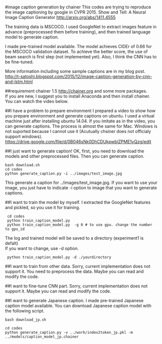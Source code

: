 #image caption generation by chainer
This codes are trying to reproduce the image captioning by google in CVPR 2015.
Show and Tell: A Neural Image Caption Generator
http://arxiv.org/abs/1411.4555

The training data is MSCOCO. I used GoogleNet to extract  images feature in advance (preprocessed them before training), and then trained language model to generate caption.

I made pre-trained model available. The model achieves CIDEr of 0.66 for the MSCOCO validation dataset. To achieve the better score, the use of beam search is first step (not implemented yet). Also, I think the CNN has to be fine-tuned.

More information including some sample captions are in my blog post. 
http://t-satoshi.blogspot.com/2015/12/image-caption-generation-by-cnn-and-lstm.html

##requirement
chainer 1.5  http://chainer.org
and some more packages.  
If you are new, I suggest you to install Anaconda and then install chainer.  You can watch the video below. 

##I have a problem to prepare environment
I  prepared a video to show how you prepare environment and generate captions on ubuntu. I used a virtual machine just after installing ubuntu 14.04. If you imitate as in the video, you can generate captions. The process is almost the same for Mac. Windows is not suported because I cannot use it (Acutually chsiner does not officialy support windows). 
https://drive.google.com/file/d/0B046sNk0DhCDUkpwblZPME1vQzg/edit

##I just want to generate caption!
OK, first, you need to download the models and other preprocessed files.
Then you can generate caption.
```
bash download.sh
cd codes
python generate_caption.py -i ../images/test_image.jpg
```
This generate a caption for ../images/test_image.jpg. If you want to use your image, you just have to indicate -i option to image that you want to generate captions. 


##I want to train the model by myself.
I extracted the GoogleNet features and pickled, so you use it for training.  
```
 cd codes
 python train_caption_model.py 
 python train_caption_model.py  -g 0 # to use gpu. change the number to gpu_id
```
The log and trained model will be saved to a directory (experiment1 is defalt)  
If you want to change, use -d option. 
```
 python train_caption_model.py -d ./yourdirectory
```

##I want to train from other data.
Sorry, current implementation does not support it. You need to preprocess the data. Maybe you can read and modify the code. 

##I want to fine-tune CNN part. 
Sorry, current implementation does not support it. Maybe you can read and modify the code. 

##I want to generate Japanese caption. 
I made pre-trained Japanese caption model available.  You can download Japanese caption model with the following script.
```
bash download_jp.sh
```
```
cd codes
python generate_caption.py -v ../work/index2token_jp.pkl -m ../models/caption_model_jp.chainer 
```

